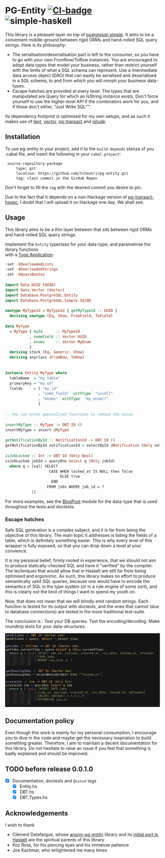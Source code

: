 # PG-Entity [![CI-badge][CI-badge]][CI-url] ![simple-haskell][simple-haskell]

This library is a pleasant layer on top of [postgresql-simple][pg-simple]. 
It aims to be a convenient middle-ground between rigid ORMs and hand-rolled SQL query strings. Here is its philosophy:

* The serialisation/deserialisation part is left to the consumer, so you have to go with your own FromRow/ToRow instances.
  You are encouraged to adopt data types that model your business, rather than restrict yourself with the limits of what
  a SQL schema can represent. Use a intermediate data access object (DAO) that can easily be serialised and deserialised
  in a SQL schema, to and from which you will morph your business data-types.
* Escape hatches are provided at every level. The types that are manipulated are Query for which an IsString instance exists.
  Don't force yourself to use the higher-level API if the combinators work for you, and if those don't either, “Just Write SQL“™.

Its dependency footprint is optimised for my own setups, and as such it makes use of [text][text], [vector][vector],
[pg-transact][pg-transact] and [relude][relude].

## Installation

To use pg-entity in your project, add it to the `build-depends` stanza of you .cabal file,
and insert the following in your `cabal.project`:

```
 source-repository-package
     type: git
     location: https://github.com/tchoutri/pg-entity.git
     tag: <last commit in the GitHub Repo>
```

Don't forget to fill the `tag` with the desired commit you desire to pin.

Due to the fact that it depends on a non-Hackage version of [pg-transact-hspec][pg-transact-hspec], I doubt that I
will upload it on Hackage one day. We shall see.

## Usage

This library aims to be a thin layer between that sits between rigid ORMs and hand-rolled SQL query strings.

Implement the `Entity` typeclass for your data-type, and parametrise the library functions  
with a [Type Application](https://downloads.haskell.org/~ghc/latest/docs/html/users_guide/exts/type_applications.html): 

```Haskell
:set -XOverloadedLists
:set -XOverloadedStrings
:set -XQuasiQuotes

import Data.UUID (UUID)
import Data.Vector (Vector)
import Database.PostgreSQL.Entity
import Database.PostgreSQL.Simple.SqlQQ

newtype MyTypeId = MyTypeId { getMyTypeId :: UUID }
  deriving newtype (Eq, Show, FromField, ToField)

data MyType
  = MyType { myId      :: MyTypeId
           , someField :: Vector UUID
           , enums     :: Vector MyEnum
           }
  deriving stock (Eq, Generic, Show)
  deriving anyclass (FromRow, ToRow)


instance Entity MyType where
  tableName  = "my_table"
  primaryKey = "my_id"
  fields     = [ "my_id"
               , "some_field" `withType` "uuid[]"
               , "enums" `withType` "my_enum[]"
               ]

-- You can write specialised functions to remove the noise

insertMyType :: MyType -> DBT IO ()
insertMyType = insert @MyType

getNotificationById :: NotificationId -> DBT IO ()
getNotificationById notificationId = selectById @Notification (Only notificationId)

isJobLocked :: Int -> DBT IO (Only Bool)
isJobLocked jobId = queryOne Select q (Only jobId)
  where q = [sql| SELECT
                    CASE WHEN locked_at IS NULL then false
                         ELSE true
                     END
                   FROM jobs WHERE job_id = ?
            |]
```

For more examples, see the [BlogPost][BlogPost-module] module for the data-type that is used throughout the tests and doctests.

### Escape hatches

Safe SQL generation is a complex subject, and it is far from being the objective of this library. The main topic it
addresses is listing the fields of a table, which is definitely something easier. This is why every level of this wrapper
is fully exposed, so that you can drop down a level at your convience.

It is my personal belief, firmly rooted in experience, that we should not aim to produce statically-checked SQL and have
it "verified" by the compiler. The techniques that would allow that in Haskell are still far from being optimised and
ergonomic. As such, this library makes no effort to produce semantically valid SQL queries, because one would have to
encode the semantics of SQL in the type system (or in a rule engine of some sort), and this is clearly not the kind of
things I want to spend my youth on.

Now, that does not mean that we will blindly emit random strings. Each function is tested for its output with doctests,
and the ones that cannot (due to database connections) are tested in the more traditional test-suite.

The conclusion is : Test your DB queries. Test the encoding/decoding. Make roundtrip tests for your data-structures.

!["Screenshot"](./assets/screencap.png)

## Documentation policy

Even though this work is mainly for my personal consumption, I encourage you to dive in the code and maybe get the 
necessary inspiration to build something greater. Therefore, I aim to maintain a decent documentation for this library.
Do not hesitate to raise an issue if you feel that something is badly explained and should be improved.

## TODO before release 0.0.1.0

* [x] Documentation, doctests and `@since` tags
  * [x] Entity.hs
  * [x] DBT.hs
  * [x] DBT.Types.hs

## Acknowledgements 

I wish to thank

* Clément Delafargue, whose [anorm-pg-entity][anorm-pg-entity] library and its [initial port in Haskell][blogpost]
  are the spiritual parents of this library
* Koz Ross, for his piercing eyes and his immense patience
* Joe Kachmar, who enlightened me many times

[pg-transact-hspec]: https://github.com/jfischoff/pg-transact-hspec.git
[blogpost]: https://tech.fretlink.com/yet-another-unsafe-db-layer/
[anorm-pg-entity]: https://github.com/CleverCloud/anorm-pg-entity
[pg-simple]: https://hackage.haskell.org/package/postgresql-simple
[pg-transact]: https://hackage.haskell.org/package/pg-transact
[text]: https://hackage.haskell.org/package/text
[vector]: https://hackage.haskell.org/package/vector
[relude]: https://hackage.haskell.org/package/relude
[CI-badge]: https://img.shields.io/github/workflow/status/tchoutri/pg-entity/CI?style=flat-square
[CI-url]: https://github.com/tchoutri/pg-entity/actions
[simple-haskell]: https://img.shields.io/badge/Simple-Haskell-purple?style=flat-square
[BlogPost-module]: https://github.com/tchoutri/pg-entity/blob/main/src/Database/PostgreSQL/Entity/BlogPost.hs
